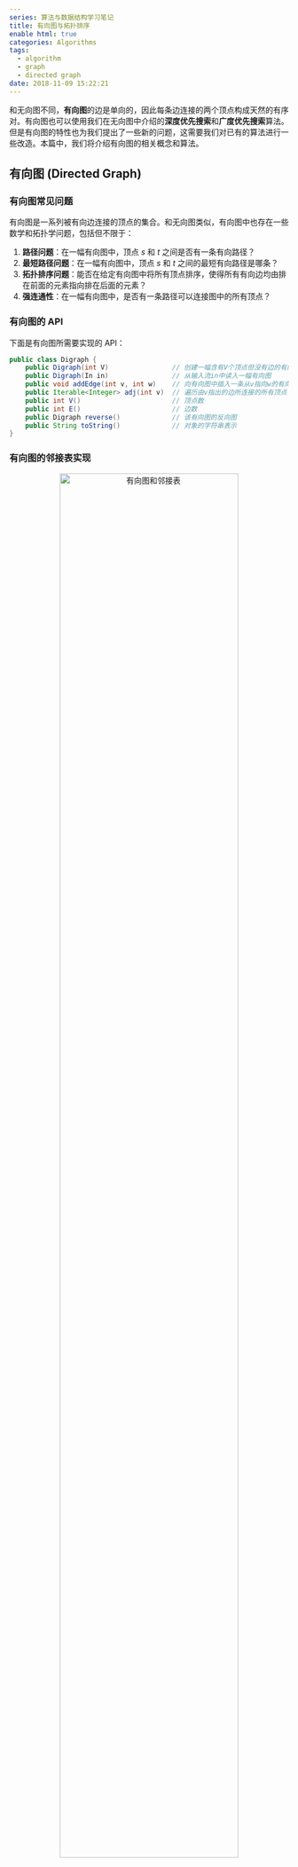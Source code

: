 ```yaml
---
series: 算法与数据结构学习笔记
title: 有向图与拓扑排序
enable html: true
categories: Algorithms
tags:
  - algorithm
  - graph
  - directed graph
date: 2018-11-09 15:22:21
---
```


和无向图不同，**有向图**的边是单向的，因此每条边连接的两个顶点构成天然的有序对。有向图也可以使用我们在无向图中介绍的**深度优先搜索**和**广度优先搜索**算法。但是有向图的特性也为我们提出了一些新的问题，这需要我们对已有的算法进行一些改造。本篇中，我们将介绍有向图的相关概念和算法。

<!-- more -->

## 有向图 (Directed Graph)

### 有向图常见问题

有向图是一系列被有向边连接的顶点的集合。和无向图类似，有向图中也存在一些数学和拓扑学问题，包括但不限于：

1. **路径问题**：在一幅有向图中，顶点 $s$ 和 $t$ 之间是否有一条有向路径？
2. **最短路径问题**：在一幅有向图中，顶点 $s$ 和 $t$ 之间的最短有向路径是哪条？
3. **拓扑排序问题**：能否在给定有向图中将所有顶点排序，使得所有有向边均由排在前面的元素指向排在后面的元素？
4. **强连通性**：在一幅有向图中，是否有一条路径可以连接图中的所有顶点？

### 有向图的 API

下面是有向图所需要实现的 API：

```Java
public class Digraph {
    public Digraph(int V)                // 创建一幅含有V个顶点但没有边的有向图
    public Digraph(In in)                // 从输入流in中读入一幅有向图
    public void addEdge(int v, int w)    // 向有向图中插入一条从v指向w的有向边
    public Iterable<Integer> adj(int v)  // 遍历由v指出的边所连接的所有顶点
    public int V()                       // 顶点数
    public int E()                       // 边数
    public Digraph reverse()             // 该有向图的反向图
    public String toString()             // 对象的字符串表示
}
```

### 有向图的邻接表实现

<div align="center">  
<img
    src="http://images.herculas.cn/image/blog/algorithms/graph2/directed%20graph.png"
    width="80%"
    alt="有向图和邻接表"
/>
</div>

和无向图类似，我们仍然用邻接表实现有向图。事实上，我们仅需要改动少量内容就可以将无向图的实现改造成有向图的实现。仅需：

1. 将类名和相关方法名做适当改动；
2. 在添加顶点 $v$ 到顶点 $w$ 的边时，和无向图不同，有向图仅需要添加一条有指向的边；
3. 实现对有向图取反的`reverse()`方法。

```Java
public class Digraph {
    private final int V;
    private int E;
    private Bag<Integer>[] adj;

    public Digraph(int V) {
        this.V = V;
        this.E = 0;
        this.adj = (Bag<Integer>[]) new Bag[V];
        for (int v = 0; v < V; v++)
            this.adj[v] = new Bag<Integer>();
    }

    public void addEdge(int v, int w) {
        this.adj[v].add(w);
        this.E++;
    }

    public Iterable<Integer> adj(int v) {
        return this.adj[v];
    }

    public Digraph reverse() {
        Digraph R = new Digraph(this.V);
        for (int v = 0; v < this.V; v++)
            for (int w : this.adj(v))
                R.addEdge(w, v);
        return R;
    }
}
```

有向图的邻接表实现有如下的性能参数：

- 使用的空间仍为 $V+E$ 数量级；
- 添加一条新边的时间复杂度仍为常数级；
- 遍历顶点 $v$ 的所有相邻顶点所需的时间和 $v$ 的出度成正比。

可以发现，有向图的邻接表实现和无向图的邻接表实现性能几乎相同。

## 有向图与可达性 (Reachability)

和无向图中的讨论类似，在有向图中我们也要解答可达性的相关问题，即：

- **路径问题**：在一幅有向图中，顶点 $s$ 和 $t$ 之间是否有一条有向路径？
- **最短路径问题**：在一幅有向图中，顶点 $s$ 和 $t$ 之间的最短有向路径是哪条？

### 有向图的深度优先搜索

在无向图中，我们使用深度优先搜索算法解决单点连通性问题，即判断某个顶点是否与另外的一个顶点相连通。而在有向图中，我们也有类似的问题，即单点可达性问题：给定有向图 $G$ 和起点 $s$，是否存在一条从 $s$ 到达给定顶点 $v$ 的有向路径？

有向图的单点可达性问题可以使用 DFS 解决，而且几乎无需对 DFS 的代码作出任何改动：

```Java
public class DirectedDFS {
    private boolean[] marked;

    public DirectedDFS(Digraph G, int s) {
        marked = new boolean[G.V()];
        dfs(G, s);
    }

    private void dfs(Digraph G, int v) {
        marked[v] = true;
        for (int w : G.adj(v))
            if (!marked[w])
                dfs(G, w);
    }

    public boolean visited(int v) {
        return marked[v];
    }
}
```

### 有向图的广度优先搜索

对于最短路径问题，我们在无向图中使用 BFS 解决。在有向图中，我们同样使用 BFS，且与 DFS 一样，几乎不需要对代码进行任何改动。因此不再列出有向图 BFS 的代码。

对于多源的最短路径问题，即考察一个从一个有限源顶点集合到达图中某个顶点的最短路径，也同样可以使用 BFS 解决。只需要在 BFS 队列初始化时将所有源顶点放入队列中即可。

## 拓扑排序与有向无环图

有向图研究的一个重要课题是有向环的研究，因为如果没有比较高效的算法，很难在复杂的有向图中快速标记出有向环。要研究该问题，我们首先需要考察优先级调度问题 (Precedence Scheduling) 和**拓扑排序**算法 (Topological Sort)。

### 优先级调度和拓扑排序

给定一组需要完成的任务，这些任务必须按照一定的先后次序完成，应该如何安排这些任务？这个问题就是优先级限制下的调度问题。对于该问题，我们可以将其抽象成一幅有向图，其中顶点对应任务，有向边对应优先级顺序。这样，我们就将上述问题进一步抽象为拓扑排序问题：给定一幅有向图，将所有顶点排序，使得所有有向边均从排在前面的元素指向排在后面的元素。

考虑到深度优先搜索正好会访问每个顶点一次，如果将`dfs()`的参数顶点保存在一个数据结构中，遍历该数据结构就可以访问图中的所有顶点。关键在于遍历的顺序，这取决于数据结构的性质和在递归调用前还是后保存顶点。通常人们关注以下三种排列顺序：

- 前序 (Preorder)：在递归调用之前将顶点加入队列；
- 后序 (Postorder)：在递归调用之后将顶点加入队列；
- 逆后序 (Reverse Postorder)：在递归调用之后将顶点压入栈。

下列算法实现了有向图中基于 DFS 的顶点排序功能：

```Java
public class DepthFirstOrder {
    private boolean[] marked;

    private Queue<Integer> pre;
    private Queue<Integer> post;
    private Stack<Integer> reversePost;

    public DepthFirstOrder(Digraph G) {
        pre = new Queue<Integer>();
        post = new Queue<Integer>();
        reversePost = new Stack<Integer>();

        marked = new boolean[G.V()];

        for (int v = 0; v < G.V(); v++)
            if (!marked[v])
                dfs(G, v);
    }

    private void dfs(Digraph G, int v) {
        pre.enqueue(v);

        marked[v] = true;
        for (int w : G.adj(v))
            if (!marked[w])
                dfs(G, w);

        post.enqueue(v);
        reversePost.push(v);
    }
}
```

上面的类允许用例程序使用各种顺序遍历 DFS 经过的所有顶点。借由该算法，我们可以实现拓扑排序：

```Java
public class Topological {
    private Iterable<Integer> order;

    public Topological(Digraph G) {
        DirectedCycle cyclefinder = new DirectedCycle(G);
        if (!cyclefinder.hasCycle()) {
            DepthFirstOrder dfs = new DepthFirstOrder(G);
            order = dfs.reversePost();
        }
    }

    public Iterable<Integer> order() {
        return order;
    }

    public boolean isDAG() {
        return order == null;
    }
}
```

### 有向无环图 (DAG, Directed Acyclic Graph)

顾名思义，有向无环图就是一幅不含有向环的有向图。使用 DFS 可以很简单地实现寻找有向图中有向环的算法。假设找到了一条由 $v$ 到 $w$ 的有向边，而 $w$ 已经存在于栈中，我们就找到了一个环。因为栈表示的是 $w$ 到 $v$ 的一条有向路径，而 $v$ 到 $w$ 的路径补齐了这个环。如果无法找到这样的边，就说明该有向图是无环的，即该图为有向无环图。

```Java
public class DirectedCycle {
    private boolean[] marked;
    private int[] edgeTo; private Stack<Integer> cycle;
    private boolean[] onStack;

    public DirectedCycle(Digraph G) {
        onStack = new boolean[G.V()];
        edgeTo = new int[G.V()];
        marked = new boolean[G.V()];
        for (int v = 0; v < G.V(); v++)
            if (!marked[v])
                dfs(G, v);
    }

    private void dfs(Digraph G, int v) {
        onStack[v] = true;
        marked[v] = true;
        for (int w : G.adj(v))
            if (this.hasCycle())
                return;
            else if (!marked[w]) {
                edgeTo[w] = v;
                dfs(G, w);
            } else if (onStack[w]) {
                cycle = new Stack<Integer>();
                for (int x = v; x != w; x = edgeTo[x])
                    cycle.push(x);
                cycle.push(w);
                cycle.push(v);
            }
        onStack[v] = false;
    }

    public boolean hasCycle() {
        return cycle != null;
    }
}
```

关于有向无环图和拓扑排序，可以证明以下结论：

- 当且仅当一幅有向图是有向无环图时，它才能进行拓扑排序；
- 一幅有向无环图的拓扑排序就是所有顶点的逆后序排列；
- 使用深度优先搜索对有向无环图进行拓扑排序所需的时间和 $V+E$ 成正比。

## 强连通性与强连通分量

在无向图中，如果有路径连接顶点 $v$ 和 $w$，则称他们之间是**连通的**。而在有向图中，如果从顶点 $v$ 有一条有向路径到达 $w$，则称顶点 $w$ 是从顶点 $v$ **可达的**。而只有当两个顶点 $w$ 和 $v$ 是互相可达的时候，才称它们是**强连通的**。

### 强连通性

和无向图中的连通性类似，有向图中的强连通性有以下性质：

- 自反性 (Reflexive)：任意顶点 $v$ 都和自身强连通；
- 对称性 (Symmetric)：如果 $v$ 和 $w$ 是强连通的，则 $w$ 和 $v$ 也是强连通的；
- 传递性 (Transitive)：如果 $v$ 和 $w$ 是强连通的，且 $w$ 和 $x$ 也是强连通的，则 $v$ 和 $x$ 也是强连通的。

基于以上性质，我们可以定义有向图中的**强连通分量** (SCC, Strongly Connected Components)，即由一幅图的相互均为强连通的顶点的最大子集构成的一组等价类。如下图所示。

<div align="center">  
<img
    src="http://images.herculas.cn/image/blog/algorithms/graph2/SCC.png"
    width="45%"
    alt="强连通分量"
/>
</div>

### 强连通分量

平方级别的 SCC 查找算法是难以满足需求的，基于 DFS 的 Kosaraju 算法可以极大地降低查找 SCC 的时间复杂度。该算法的思路如下：

1. 对于给定的有向图 $G$，计算其反向图 $G^R$ 的逆后序排列；
2. 在 $G$ 中进行深度优先搜索，搜索时需按照上一步中得到的顺序访问所有未被标记的顶点；
3. 所有在构造函数中被同一个递归`dfs()`调用访问到的顶点都在同一个强连通分量中。

```Java
public class KosarajuSCC {
    private boolean[] marked;
    private int[] id;
    private int count;

    public KosarajuSCC(Digraph G) {
        marked = new boolean[G.V()];
        id = new int[G.V()];
        DepthFirstOrder order = new DepthFirstOrder(G.reverse());
        for (int s : order.reversePost())
            if (!marked[s]) {
                dfs(G, s);
                count++;
            }
    }

    private void dfs(Digraph G, int v) {
        marked[v] = true;
        id[v] = count;
        for (int w : G.adj(v))
            if (!marked[w])
                dfs(G, w);
    }

    public boolean stronglyConnected(int v, int w) {
        return id[v] == id[w];
    }

    public int id(int v) {
        return id[v];
    }

    public int count() {
        return count;
    }
}
```

可以证明，Kosaraju 算法的预处理所需的时间和空间和 $V+E$ 成正比，且支持常数时间的有向图强连通性查询。

## 参考文献

1. [Robert Sedgewick, Kevin Wayne. 算法 第四版](https://book.douban.com/subject/19952400/)
2. [Kevin Wayne,  Robert Sedgewick. Coursera Algorithms Part II, Princeton University.](https://www.coursera.org/learn/algorithms-part2/home/welcome)

